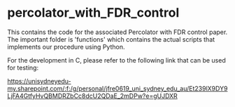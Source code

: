 # percolator_with_FDR_control

This contains the code for the associated Percolator with FDR control paper. The important folder is 'functions' which contains the actual scripts that implements our procedure using Python.

For the development in C, please refer to the following link that can be used for testing:

https://unisydneyedu-my.sharepoint.com/:f:/g/personal/jfre0619_uni_sydney_edu_au/Et239lX9DY9LjFA4GtfyHvQBMDRZbCc8dcU2QDaE_2mDPw?e=gUJDXR